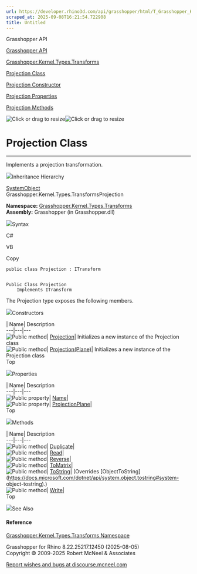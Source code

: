 ```yaml
---
url: https://developer.rhino3d.com/api/grasshopper/html/T_Grasshopper_Kernel_Types_Transforms_Projection.htm
scraped_at: 2025-09-08T16:21:54.722908
title: Untitled
---
```


Grasshopper API

[Grasshopper API](../html/723c01da-9986-4db2-8f53-6f3a7494df75.htm
"Grasshopper API")

[Grasshopper.Kernel.Types.Transforms](../html/N_Grasshopper_Kernel_Types_Transforms.htm
"Grasshopper.Kernel.Types.Transforms")

[Projection
Class](../html/T_Grasshopper_Kernel_Types_Transforms_Projection.htm
"Projection Class")

[Projection Constructor
](../html/Overload_Grasshopper_Kernel_Types_Transforms_Projection__ctor.htm
"Projection Constructor ")

[Projection
Properties](../html/Properties_T_Grasshopper_Kernel_Types_Transforms_Projection.htm
"Projection Properties")

[Projection
Methods](../html/Methods_T_Grasshopper_Kernel_Types_Transforms_Projection.htm
"Projection Methods")

![Click or drag to resize](../icons/TocOpen.gif)![Click or drag to
resize](../icons/TocClose.gif)

# Projection Class  
  
---  
  
Implements a projection transformation.

![](../icons/SectionExpanded.png)Inheritance Hierarchy

[SystemObject](https://docs.microsoft.com/dotnet/api/system.object)  
Grasshopper.Kernel.Types.TransformsProjection  

**Namespace:**
[Grasshopper.Kernel.Types.Transforms](N_Grasshopper_Kernel_Types_Transforms.htm)  
**Assembly:** Grasshopper (in Grasshopper.dll)

![](../icons/SectionExpanded.png)Syntax

C#

VB

Copy

    
    
    public class Projection : ITransform
    
    
    Public Class Projection
    	Implements ITransform

The Projection type exposes the following members.

![](../icons/SectionExpanded.png)Constructors

| Name| Description  
---|---|---  
![Public method](../icons/pubmethod.gif)|
[Projection](M_Grasshopper_Kernel_Types_Transforms_Projection__ctor.htm)|
Initializes a new instance of the Projection class  
![Public method](../icons/pubmethod.gif)|
[Projection(Plane)](M_Grasshopper_Kernel_Types_Transforms_Projection__ctor_1.htm)|
Initializes a new instance of the Projection class  
Top

![](../icons/SectionExpanded.png)Properties

| Name| Description  
---|---|---  
![Public property](../icons/pubproperty.gif)|
[Name](P_Grasshopper_Kernel_Types_Transforms_Projection_Name.htm)|  
![Public property](../icons/pubproperty.gif)|
[ProjectionPlane](P_Grasshopper_Kernel_Types_Transforms_Projection_ProjectionPlane.htm)|  
Top

![](../icons/SectionExpanded.png)Methods

| Name| Description  
---|---|---  
![Public method](../icons/pubmethod.gif)|
[Duplicate](M_Grasshopper_Kernel_Types_Transforms_Projection_Duplicate.htm)|  
![Public method](../icons/pubmethod.gif)|
[Read](M_Grasshopper_Kernel_Types_Transforms_Projection_Read.htm)|  
![Public method](../icons/pubmethod.gif)|
[Reverse](M_Grasshopper_Kernel_Types_Transforms_Projection_Reverse.htm)|  
![Public method](../icons/pubmethod.gif)|
[ToMatrix](M_Grasshopper_Kernel_Types_Transforms_Projection_ToMatrix.htm)|  
![Public method](../icons/pubmethod.gif)|
[ToString](M_Grasshopper_Kernel_Types_Transforms_Projection_ToString.htm)|
(Overrides
[ObjectToString](https://docs.microsoft.com/dotnet/api/system.object.tostring#system-
object-tostring).)  
![Public method](../icons/pubmethod.gif)|
[Write](M_Grasshopper_Kernel_Types_Transforms_Projection_Write.htm)|  
Top

![](../icons/SectionExpanded.png)See Also

#### Reference

[Grasshopper.Kernel.Types.Transforms
Namespace](N_Grasshopper_Kernel_Types_Transforms.htm)

Grasshopper for Rhino 8.22.25217.12450 (2025-08-05)  
Copyright © 2009-2025 Robert McNeel & Associates

[Report wishes and bugs at
discourse.mcneel.com](https://discourse.mcneel.com/c/grasshopper)

